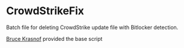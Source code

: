 # CrowdStrikeFix
Batch file for deleting CrowdStrike update file with Bitlocker detection.

[Bruce Krasnof](https://techcommunity.microsoft.com/t5/user/viewprofilepage/user-id/635953#profile) provided the base script
